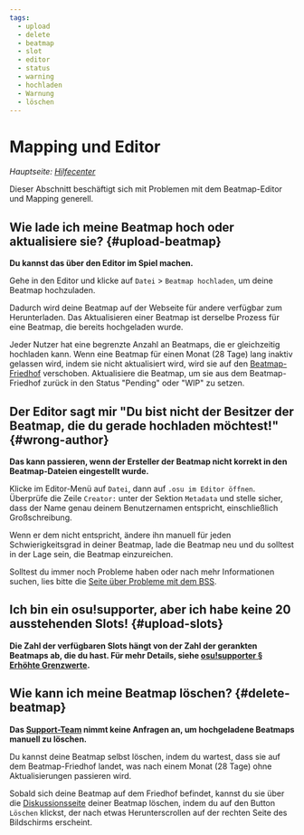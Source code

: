 ```yaml
---
tags:
  - upload
  - delete
  - beatmap
  - slot
  - editor
  - status
  - warning
  - hochladen
  - Warnung
  - löschen
---
```


# Mapping und Editor

*Hauptseite: [Hilfecenter](/wiki/Help_centre)*

Dieser Abschnitt beschäftigt sich mit Problemen mit dem Beatmap-Editor und Mapping generell.

## Wie lade ich meine Beatmap hoch oder aktualisiere sie? {#upload-beatmap}

**Du kannst das über den Editor im Spiel machen.**

Gehe in den Editor und klicke auf `Datei` > `Beatmap hochladen`, um deine Beatmap hochzuladen.

Dadurch wird deine Beatmap auf der Webseite für andere verfügbar zum Herunterladen. Das Aktualisieren einer Beatmap ist derselbe Prozess für eine Beatmap, die bereits hochgeladen wurde.

Jeder Nutzer hat eine begrenzte Anzahl an Beatmaps, die er gleichzeitig hochladen kann. Wenn eine Beatmap für einen Monat (28 Tage) lang inaktiv gelassen wird, indem sie nicht aktualisiert wird, wird sie auf den [Beatmap-Friedhof](/wiki/Beatmap/Category#graveyard) verschoben. Aktualisiere die Beatmap, um sie aus dem Beatmap-Friedhof zurück in den Status "Pending" oder "WIP" zu setzen.

## Der Editor sagt mir "Du bist nicht der Besitzer der Beatmap, die du gerade hochladen möchtest!" {#wrong-author}

**Das kann passieren, wenn der Ersteller der Beatmap nicht korrekt in den Beatmap-Dateien eingestellt wurde.**

Klicke im Editor-Menü auf `Datei`, dann auf `.osu im Editor öffnen`. Überprüfe die Zeile `Creator:` unter der Sektion `Metadata` und stelle sicher, dass der Name genau deinem Benutzernamen entspricht, einschließlich Großschreibung.

Wenn er dem nicht entspricht, ändere ihn manuell für jeden Schwierigkeitsgrad in deiner Beatmap, lade die Beatmap neu und du solltest in der Lage sein, die Beatmap einzureichen.

Solltest du immer noch Probleme haben oder nach mehr Informationen suchen, lies bitte die [Seite über Probleme mit dem BSS](/wiki/Guides/BSS_Issues).

## Ich bin ein osu!supporter, aber ich habe keine 20 ausstehenden Slots! {#upload-slots}

**Die Zahl der verfügbaren Slots hängt von der Zahl der gerankten Beatmaps ab, die du hast. Für mehr Details, siehe [osu!supporter § Erhöhte Grenzwerte](/wiki/osu!supporter#erhöhte-grenzwerte).**

## Wie kann ich meine Beatmap löschen? {#delete-beatmap}

**Das [Support-Team](/wiki/People/The_Team/Account_support_team) nimmt keine Anfragen an, um hochgeladene Beatmaps manuell zu löschen.**

Du kannst deine Beatmap selbst löschen, indem du wartest, dass sie auf dem Beatmap-Friedhof landet, was nach einem Monat (28 Tage) ohne Aktualisierungen passieren wird.

Sobald sich deine Beatmap auf dem Friedhof befindet, kannst du sie über die [Diskussionsseite](/wiki/Beatmap_discussion) deiner Beatmap löschen, indem du auf den Button `Löschen` klickst, der nach etwas Herunterscrollen auf der rechten Seite des Bildschirms erscheint.
